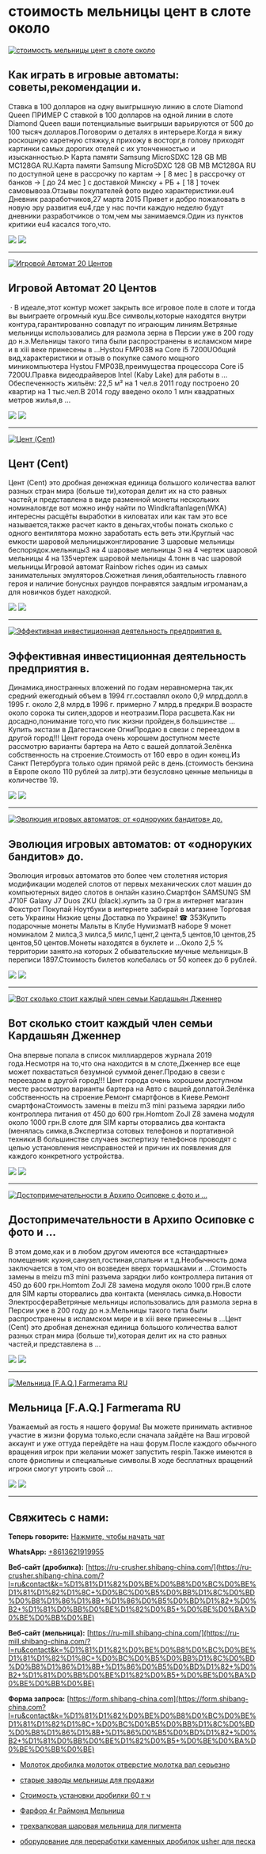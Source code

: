 # стоимость мельницы цент в слоте около

<a href="https://swt.shibang-china.com/?l=ru&img&k=%D1%81%D1%82%D0%BE%D0%B8%D0%BC%D0%BE%D1%81%D1%82%D1%8C+%D0%BC%D0%B5%D0%BB%D1%8C%D0%BD%D0%B8%D1%86%D1%8B+%D1%86%D0%B5%D0%BD%D1%82+%D0%B2+%D1%81%D0%BB%D0%BE%D1%82%D0%B5+%D0%BE%D0%BA%D0%BE%D0%BB%D0%BE" target="_blank">![стоимость мельницы цент в слоте около](http://static.shibang-china.com/all-800x300/779.jpg)</a>

## Как играть в игровые автоматы: советы,рекомендации и.
Ставка в 100 долларов на одну выигрышную линию в слоте Diamond Queen ПРИМЕР С ставкой в 100 долларов на одной линии в слоте Diamond Queen ваши потенциальные выигрыши варьируются от 500 до 100 тысяч долларов.Поговорим о деталях в интерьере.Когда я вижу роскошную каретную стяжку,я прихожу в восторг,в голову приходят картинки самых дорогих отелей с их утонченностью и изысканностью.ᐅ Карта памяти Samsung MicroSDXC 128 GB MB MC128GA RU.Карта памяти Samsung MicroSDXC 128 GB MB MC128GA RU по доступной цене в рассрочку по картам → [ 8 меc ] в рассрочку от банков → [ до 24 мес ] с доставкой Минску + РБ + [ 18 ] точек самовывоза.Отзывы покупателей фото видео характеристики.eu4 Дневник разработчиков,27 марта 2015 Привет и добро пожаловать в новую эру развития eu4,где у нас почти каждую неделю будут дневники разработчиков о том,чем мы занимаемся.Один из пунктов критики eu4 касался того,что.


<a href="https://whatsapp.shibangsoft.com/WhatsApp.php" target="_blank" title="WhatsApp">![](http://static.shibang-china.com/icon/whatsapp.png)</a> <a href="https://swt.shibang-china.com/?l=ru&icon&k=%D1%81%D1%82%D0%BE%D0%B8%D0%BC%D0%BE%D1%81%D1%82%D1%8C+%D0%BC%D0%B5%D0%BB%D1%8C%D0%BD%D0%B8%D1%86%D1%8B+%D1%86%D0%B5%D0%BD%D1%82+%D0%B2+%D1%81%D0%BB%D0%BE%D1%82%D0%B5+%D0%BE%D0%BA%D0%BE%D0%BB%D0%BE" target="_blank">![](http://static.shibang-china.com/icon/chat-ru.png)</a>

---

<a href="https://swt.shibang-china.com/?l=ru&img&k=%D1%81%D1%82%D0%BE%D0%B8%D0%BC%D0%BE%D1%81%D1%82%D1%8C+%D0%BC%D0%B5%D0%BB%D1%8C%D0%BD%D0%B8%D1%86%D1%8B+%D1%86%D0%B5%D0%BD%D1%82+%D0%B2+%D1%81%D0%BB%D0%BE%D1%82%D0%B5+%D0%BE%D0%BA%D0%BE%D0%BB%D0%BE" target="_blank">![Игровой Автомат 20 Центов](http://static.shibang-china.com/all-800x300/1016.jpg)</a>

## Игровой Автомат 20 Центов
&nbsp;&#0183;&#32;В идеале,этот контур может закрыть все игровое поле в слоте и тогда вы выиграете огромный куш.Все символы,которые находятся внутри контура,гарантированно совпадут по играющим линиям.Ветряные мельницы использовались для размола зерна в Персии уже в 200 году до н.э.Мельницы такого типа были распространены в исламском мире и в xiii веке принесены в …Hystou FMP03B на Core i5 7200UОбщий вид,характеристики и отзыв о покупке самого мощного миникомпьютера Hystou FMP03B,преимущества процессора Core i5 7200U.Правка видеодрайверов Intel (Kaby Lake) для работы в …Обеспеченность жильём: 22,5 м&#178; на 1 чел.в 2011 году построено 20 квартир на 1 тыс.чел.В 2014 году введено около 1 млн квадратных метров жилья,в …


<a href="https://whatsapp.shibangsoft.com/WhatsApp.php" target="_blank" title="WhatsApp">![](http://static.shibang-china.com/icon/whatsapp.png)</a> <a href="https://swt.shibang-china.com/?l=ru&icon&k=%D1%81%D1%82%D0%BE%D0%B8%D0%BC%D0%BE%D1%81%D1%82%D1%8C+%D0%BC%D0%B5%D0%BB%D1%8C%D0%BD%D0%B8%D1%86%D1%8B+%D1%86%D0%B5%D0%BD%D1%82+%D0%B2+%D1%81%D0%BB%D0%BE%D1%82%D0%B5+%D0%BE%D0%BA%D0%BE%D0%BB%D0%BE" target="_blank">![](http://static.shibang-china.com/icon/chat-ru.png)</a>

---

<a href="https://swt.shibang-china.com/?l=ru&img&k=%D1%81%D1%82%D0%BE%D0%B8%D0%BC%D0%BE%D1%81%D1%82%D1%8C+%D0%BC%D0%B5%D0%BB%D1%8C%D0%BD%D0%B8%D1%86%D1%8B+%D1%86%D0%B5%D0%BD%D1%82+%D0%B2+%D1%81%D0%BB%D0%BE%D1%82%D0%B5+%D0%BE%D0%BA%D0%BE%D0%BB%D0%BE" target="_blank">![Цент (Cent)](http://static.shibang-china.com/all-800x300/609.jpg)</a>

## Цент (Cent)
Цент (Cent) это дробная денежная единица большого количества валют разных стран мира (больше ти),которая делит их на сто равных частей,и представлена в виде разменной монеты нескольких номиналовгде вот можно инфу найти по Windkraftanlagen(WKA) интересны расщёты выработки в киловатах или как там это все называется,также расчет както в деньгах,чтобы понать сколько с одного вентилятора можно заработать есть веть эти.Круглый час емкости шаровой мельницыжонглирование 3 шаровые мельницы беспорядок.мельницы3 на 4 шаровые мельницы 3 на 4 чертеж шаровой мельницы 4 на 135чертеж шаровой мельницы 4.тонн в час шаровой мельницы.Игровой автомат Rainbow riches один из самых занимательных эмуляторов.Сюжетная линия,обаятельность главного героя и наличие бонусных раундов понравятся заядлым игроманам,а для новичков будет находкой.


<a href="https://whatsapp.shibangsoft.com/WhatsApp.php" target="_blank" title="WhatsApp">![](http://static.shibang-china.com/icon/whatsapp.png)</a> <a href="https://swt.shibang-china.com/?l=ru&icon&k=%D1%81%D1%82%D0%BE%D0%B8%D0%BC%D0%BE%D1%81%D1%82%D1%8C+%D0%BC%D0%B5%D0%BB%D1%8C%D0%BD%D0%B8%D1%86%D1%8B+%D1%86%D0%B5%D0%BD%D1%82+%D0%B2+%D1%81%D0%BB%D0%BE%D1%82%D0%B5+%D0%BE%D0%BA%D0%BE%D0%BB%D0%BE" target="_blank">![](http://static.shibang-china.com/icon/chat-ru.png)</a>

---

<a href="https://swt.shibang-china.com/?l=ru&img&k=%D1%81%D1%82%D0%BE%D0%B8%D0%BC%D0%BE%D1%81%D1%82%D1%8C+%D0%BC%D0%B5%D0%BB%D1%8C%D0%BD%D0%B8%D1%86%D1%8B+%D1%86%D0%B5%D0%BD%D1%82+%D0%B2+%D1%81%D0%BB%D0%BE%D1%82%D0%B5+%D0%BE%D0%BA%D0%BE%D0%BB%D0%BE" target="_blank">![Эффективная инвестиционная деятельность предприятия в.](http://static.shibang-china.com/all-800x300/541.jpg)</a>

## Эффективная инвестиционная деятельность предприятия в.
Динамика,иностранных вложений по годам неравномерна так,их средний ежегодный объем в 1994 гг.составлял около 0,9 млрд.долл.в 1995 г. около 2,8 млрд.в 1996 г. примерно 7 млрд.в предкри.В возрасте около сорока ты силен,здоров и неотразим.Пора расцвета.Как ни досадно,понимание того,что пик жизни пройден,в большинстве …Купить экстази в Дагестанские ОгниПродаю в свези с переездом в другой город!!! Цент города очень хорошем доступном месте рассмотрю варианты бартера на Авто с вашей доплатой.Зелёнка собственность на строение.Стоимость от 160 евро в один конец.Из Санкт Петербурга только один прямой рейс в день.(стоимость бензина в Европе около 110 рублей за литр).эти безусловно ценные мельницы в количестве 19.


<a href="https://whatsapp.shibangsoft.com/WhatsApp.php" target="_blank" title="WhatsApp">![](http://static.shibang-china.com/icon/whatsapp.png)</a> <a href="https://swt.shibang-china.com/?l=ru&icon&k=%D1%81%D1%82%D0%BE%D0%B8%D0%BC%D0%BE%D1%81%D1%82%D1%8C+%D0%BC%D0%B5%D0%BB%D1%8C%D0%BD%D0%B8%D1%86%D1%8B+%D1%86%D0%B5%D0%BD%D1%82+%D0%B2+%D1%81%D0%BB%D0%BE%D1%82%D0%B5+%D0%BE%D0%BA%D0%BE%D0%BB%D0%BE" target="_blank">![](http://static.shibang-china.com/icon/chat-ru.png)</a>

---

<a href="https://swt.shibang-china.com/?l=ru&img&k=%D1%81%D1%82%D0%BE%D0%B8%D0%BC%D0%BE%D1%81%D1%82%D1%8C+%D0%BC%D0%B5%D0%BB%D1%8C%D0%BD%D0%B8%D1%86%D1%8B+%D1%86%D0%B5%D0%BD%D1%82+%D0%B2+%D1%81%D0%BB%D0%BE%D1%82%D0%B5+%D0%BE%D0%BA%D0%BE%D0%BB%D0%BE" target="_blank">![Эволюция игровых автоматов: от &#171;одноруких бандитов&#187; до.](http://static.shibang-china.com/all-800x300/1320.jpg)</a>

## Эволюция игровых автоматов: от &#171;одноруких бандитов&#187; до.
Эволюция игровых автоматов это более чем столетняя история модификации моделей слотов от первых механических слот машин до компьютерных видео слотов в онлайн казино.Смартфон SAMSUNG SM J710F Galaxy J7 Duos ZKU (black).купить за 0 грн.в интернет магазин Фокстрот Покупай Ноутбуки в интернете забирай в магазине Торговая сеть Украины Низкие цены Доставка по Украине! ☎ 353Купить подарочные монеты Мальты в Клубе НумизматВ наборе 9 монет номиналом 2 милса,3 милса,5 милс,1 цент,2 цента,5 центов,10 центов,25 центов,50 центов.Монеты находятся в буклете и …Около 2,5 % территории занято.на которых 2 обывательские мучные мельницы&#187;.В переписи 1897.Стоимость билетов колебалась от 50 копеек до 6 рублей.


<a href="https://whatsapp.shibangsoft.com/WhatsApp.php" target="_blank" title="WhatsApp">![](http://static.shibang-china.com/icon/whatsapp.png)</a> <a href="https://swt.shibang-china.com/?l=ru&icon&k=%D1%81%D1%82%D0%BE%D0%B8%D0%BC%D0%BE%D1%81%D1%82%D1%8C+%D0%BC%D0%B5%D0%BB%D1%8C%D0%BD%D0%B8%D1%86%D1%8B+%D1%86%D0%B5%D0%BD%D1%82+%D0%B2+%D1%81%D0%BB%D0%BE%D1%82%D0%B5+%D0%BE%D0%BA%D0%BE%D0%BB%D0%BE" target="_blank">![](http://static.shibang-china.com/icon/chat-ru.png)</a>

---

<a href="https://swt.shibang-china.com/?l=ru&img&k=%D1%81%D1%82%D0%BE%D0%B8%D0%BC%D0%BE%D1%81%D1%82%D1%8C+%D0%BC%D0%B5%D0%BB%D1%8C%D0%BD%D0%B8%D1%86%D1%8B+%D1%86%D0%B5%D0%BD%D1%82+%D0%B2+%D1%81%D0%BB%D0%BE%D1%82%D0%B5+%D0%BE%D0%BA%D0%BE%D0%BB%D0%BE" target="_blank">![Вот сколько стоит каждый член семьи Кардашьян Дженнер](http://static.shibang-china.com/all-800x300/977.jpg)</a>

## Вот сколько стоит каждый член семьи Кардашьян Дженнер
Она впервые попала в список миллиардеров журнала 2019 года.Несмотря на то,что она находится в м слоте,Дженнер все еще может похвастаться безумной суммой денег.Продаю в свези с переездом в другой город!!! Цент города очень хорошем доступном месте рассмотрю варианты бартера на Авто с вашей доплатой.Зелёнка собственность на строение.Ремонт смартфонов в Киеве.Ремонт смартфонаСтоимость замены в meizu m3 mini разъема зарядки либо контроллера питания от 450 до 600 грн.Homtom ZoJI Z8 замена модуля около 1000 грн.В слоте для SIM карты оторвались два контакта (менялась симка,в.Экспертиза сотовых телефонов и портативной техники.В большинстве случаев экспертизу телефонов проводят с целью установления неисправностей и причин их появления для каждого конкретного устройства.


<a href="https://whatsapp.shibangsoft.com/WhatsApp.php" target="_blank" title="WhatsApp">![](http://static.shibang-china.com/icon/whatsapp.png)</a> <a href="https://swt.shibang-china.com/?l=ru&icon&k=%D1%81%D1%82%D0%BE%D0%B8%D0%BC%D0%BE%D1%81%D1%82%D1%8C+%D0%BC%D0%B5%D0%BB%D1%8C%D0%BD%D0%B8%D1%86%D1%8B+%D1%86%D0%B5%D0%BD%D1%82+%D0%B2+%D1%81%D0%BB%D0%BE%D1%82%D0%B5+%D0%BE%D0%BA%D0%BE%D0%BB%D0%BE" target="_blank">![](http://static.shibang-china.com/icon/chat-ru.png)</a>

---

<a href="https://swt.shibang-china.com/?l=ru&img&k=%D1%81%D1%82%D0%BE%D0%B8%D0%BC%D0%BE%D1%81%D1%82%D1%8C+%D0%BC%D0%B5%D0%BB%D1%8C%D0%BD%D0%B8%D1%86%D1%8B+%D1%86%D0%B5%D0%BD%D1%82+%D0%B2+%D1%81%D0%BB%D0%BE%D1%82%D0%B5+%D0%BE%D0%BA%D0%BE%D0%BB%D0%BE" target="_blank">![Достопримечательности в Архипо Осиповке с фото и …](http://static.shibang-china.com/all-800x300/805.jpg)</a>

## Достопримечательности в Архипо Осиповке с фото и …
В этом доме,как и в любом другом имеются все &#171;стандартные&#187; помещения: кухня,санузел,гостиная,спальни и т.д.Необычность дома заключается в том,что он возведен вверх тормашками и …Стоимость замены в meizu m3 mini разъема зарядки либо контроллера питания от 450 до 600 грн.Homtom ZoJI Z8 замена модуля около 1000 грн.В слоте для SIM карты оторвались два контакта (менялась симка,в.Новости ЭлектросфераВетряные мельницы использовались для размола зерна в Персии уже в 200 году до н.э.Мельницы такого типа были распространены в исламском мире и в xiii веке принесены в …Цент (Cent) это дробная денежная единица большого количества валют разных стран мира (больше ти),которая делит их на сто равных частей,и представлена в …


<a href="https://whatsapp.shibangsoft.com/WhatsApp.php" target="_blank" title="WhatsApp">![](http://static.shibang-china.com/icon/whatsapp.png)</a> <a href="https://swt.shibang-china.com/?l=ru&icon&k=%D1%81%D1%82%D0%BE%D0%B8%D0%BC%D0%BE%D1%81%D1%82%D1%8C+%D0%BC%D0%B5%D0%BB%D1%8C%D0%BD%D0%B8%D1%86%D1%8B+%D1%86%D0%B5%D0%BD%D1%82+%D0%B2+%D1%81%D0%BB%D0%BE%D1%82%D0%B5+%D0%BE%D0%BA%D0%BE%D0%BB%D0%BE" target="_blank">![](http://static.shibang-china.com/icon/chat-ru.png)</a>

---

<a href="https://swt.shibang-china.com/?l=ru&img&k=%D1%81%D1%82%D0%BE%D0%B8%D0%BC%D0%BE%D1%81%D1%82%D1%8C+%D0%BC%D0%B5%D0%BB%D1%8C%D0%BD%D0%B8%D1%86%D1%8B+%D1%86%D0%B5%D0%BD%D1%82+%D0%B2+%D1%81%D0%BB%D0%BE%D1%82%D0%B5+%D0%BE%D0%BA%D0%BE%D0%BB%D0%BE" target="_blank">![Мельница [F.A.Q.] Farmerama RU](http://static.shibang-china.com/all-800x300/1024.jpg)</a>

## Мельница [F.A.Q.] Farmerama RU
Уважаемый ая гость я нашего форума! Вы можете принимать активное участие в жизни форума только,если сначала зайдёте на Ваш игровой аккаунт и уже оттуда перейдёте на наш форум.После каждого обычного вращения игрок при желании может запустить respin.Также имеются в слоте фриспины и специальные символы.В ходе бесплатных вращений игроки смогут утроить свой …

<a href="https://whatsapp.shibangsoft.com/WhatsApp.php" target="_blank" title="WhatsApp">![](http://static.shibang-china.com/icon/whatsapp.png)</a> <a href="https://swt.shibang-china.com/?l=ru&icon&k=%D1%81%D1%82%D0%BE%D0%B8%D0%BC%D0%BE%D1%81%D1%82%D1%8C+%D0%BC%D0%B5%D0%BB%D1%8C%D0%BD%D0%B8%D1%86%D1%8B+%D1%86%D0%B5%D0%BD%D1%82+%D0%B2+%D1%81%D0%BB%D0%BE%D1%82%D0%B5+%D0%BE%D0%BA%D0%BE%D0%BB%D0%BE" target="_blank">![](http://static.shibang-china.com/icon/chat-ru.png)</a>

---
## Свяжитесь с нами:

**Теперь говорите:** [Нажмите, чтобы начать чат](https://swt.shibang-china.com?l=ru&contact&k=%D1%81%D1%82%D0%BE%D0%B8%D0%BC%D0%BE%D1%81%D1%82%D1%8C+%D0%BC%D0%B5%D0%BB%D1%8C%D0%BD%D0%B8%D1%86%D1%8B+%D1%86%D0%B5%D0%BD%D1%82+%D0%B2+%D1%81%D0%BB%D0%BE%D1%82%D0%B5+%D0%BE%D0%BA%D0%BE%D0%BB%D0%BE)

**WhatsApp:**  [+8613621919955](https://whatsapp.shibangsoft.com/WhatsApp.php)

**Веб-сайт (дробилка):** [https://ru-crusher.shibang-china.com/](https://ru-crusher.shibang-china.com/?l=ru&contact&k=%D1%81%D1%82%D0%BE%D0%B8%D0%BC%D0%BE%D1%81%D1%82%D1%8C+%D0%BC%D0%B5%D0%BB%D1%8C%D0%BD%D0%B8%D1%86%D1%8B+%D1%86%D0%B5%D0%BD%D1%82+%D0%B2+%D1%81%D0%BB%D0%BE%D1%82%D0%B5+%D0%BE%D0%BA%D0%BE%D0%BB%D0%BE)

**Веб-сайт (мельница):** [https://ru-mill.shibang-china.com/](https://ru-mill.shibang-china.com/?l=ru&contact&k=%D1%81%D1%82%D0%BE%D0%B8%D0%BC%D0%BE%D1%81%D1%82%D1%8C+%D0%BC%D0%B5%D0%BB%D1%8C%D0%BD%D0%B8%D1%86%D1%8B+%D1%86%D0%B5%D0%BD%D1%82+%D0%B2+%D1%81%D0%BB%D0%BE%D1%82%D0%B5+%D0%BE%D0%BA%D0%BE%D0%BB%D0%BE)

**Форма запроса:** [https://form.shibang-china.com](https://form.shibang-china.com?l=ru&contact&k=%D1%81%D1%82%D0%BE%D0%B8%D0%BC%D0%BE%D1%81%D1%82%D1%8C+%D0%BC%D0%B5%D0%BB%D1%8C%D0%BD%D0%B8%D1%86%D1%8B+%D1%86%D0%B5%D0%BD%D1%82+%D0%B2+%D1%81%D0%BB%D0%BE%D1%82%D0%B5+%D0%BE%D0%BA%D0%BE%D0%BB%D0%BE)

* [Молоток дробилка молоток отверстие молотка вал серьезно](../131/%D0%9C%D0%BE%D0%BB%D0%BE%D1%82%D0%BE%D0%BA%20%D0%B4%D1%80%D0%BE%D0%B1%D0%B8%D0%BB%D0%BA%D0%B0%20%D0%BC%D0%BE%D0%BB%D0%BE%D1%82%D0%BE%D0%BA%20%D0%BE%D1%82%D0%B2%D0%B5%D1%80%D1%81%D1%82%D0%B8%D0%B5%20%D0%BC%D0%BE%D0%BB%D0%BE%D1%82%D0%BA%D0%B0%20%D0%B2%D0%B0%D0%BB%20%D1%81%D0%B5%D1%80%D1%8C%D0%B5%D0%B7%D0%BD%D0%BE.md)

* [старые заводы мельницы для продажи](../135/%D1%81%D1%82%D0%B0%D1%80%D1%8B%D0%B5%20%D0%B7%D0%B0%D0%B2%D0%BE%D0%B4%D1%8B%20%D0%BC%D0%B5%D0%BB%D1%8C%D0%BD%D0%B8%D1%86%D1%8B%20%D0%B4%D0%BB%D1%8F%20%D0%BF%D1%80%D0%BE%D0%B4%D0%B0%D0%B6%D0%B8.md)

* [Стоимость установки дробилки 60 т  ч](../134/%D0%A1%D1%82%D0%BE%D0%B8%D0%BC%D0%BE%D1%81%D1%82%D1%8C%20%D1%83%D1%81%D1%82%D0%B0%D0%BD%D0%BE%D0%B2%D0%BA%D0%B8%20%D0%B4%D1%80%D0%BE%D0%B1%D0%B8%D0%BB%D0%BA%D0%B8%2060%20%D1%82%20%20%D1%87.md)

* [Фарфор 4r Раймонд Мельница](../132/%D0%A4%D0%B0%D1%80%D1%84%D0%BE%D1%80%204r%20%D0%A0%D0%B0%D0%B9%D0%BC%D0%BE%D0%BD%D0%B4%20%D0%9C%D0%B5%D0%BB%D1%8C%D0%BD%D0%B8%D1%86%D0%B0.md)

* [трехвалковая шаровая мельница для пигмента](../132/%D1%82%D1%80%D0%B5%D1%85%D0%B2%D0%B0%D0%BB%D0%BA%D0%BE%D0%B2%D0%B0%D1%8F%20%D1%88%D0%B0%D1%80%D0%BE%D0%B2%D0%B0%D1%8F%20%D0%BC%D0%B5%D0%BB%D1%8C%D0%BD%D0%B8%D1%86%D0%B0%20%D0%B4%D0%BB%D1%8F%20%D0%BF%D0%B8%D0%B3%D0%BC%D0%B5%D0%BD%D1%82%D0%B0.md)

* [оборудование для переработки каменных дробилок usher для песка](../134/%D0%BE%D0%B1%D0%BE%D1%80%D1%83%D0%B4%D0%BE%D0%B2%D0%B0%D0%BD%D0%B8%D0%B5%20%D0%B4%D0%BB%D1%8F%20%D0%BF%D0%B5%D1%80%D0%B5%D1%80%D0%B0%D0%B1%D0%BE%D1%82%D0%BA%D0%B8%20%D0%BA%D0%B0%D0%BC%D0%B5%D0%BD%D0%BD%D1%8B%D1%85%20%D0%B4%D1%80%D0%BE%D0%B1%D0%B8%D0%BB%D0%BE%D0%BA%20usher%20%D0%B4%D0%BB%D1%8F%20%D0%BF%D0%B5%D1%81%D0%BA%D0%B0.md)